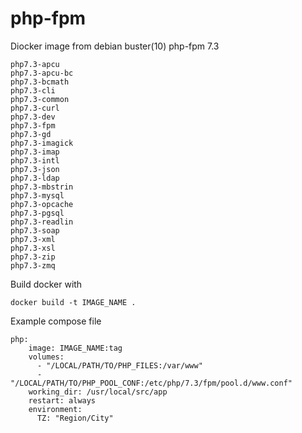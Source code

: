 # php-fpm
Diocker image from debian buster(10) php-fpm 7.3<br>
```
php7.3-apcu
php7.3-apcu-bc
php7.3-bcmath
php7.3-cli
php7.3-common
php7.3-curl
php7.3-dev
php7.3-fpm
php7.3-gd
php7.3-imagick
php7.3-imap
php7.3-intl
php7.3-json
php7.3-ldap
php7.3-mbstrin
php7.3-mysql
php7.3-opcache
php7.3-pgsql
php7.3-readlin
php7.3-soap
php7.3-xml
php7.3-xsl
php7.3-zip
php7.3-zmq
```
Build docker with 
```
docker build -t IMAGE_NAME .
```
Example compose file
```
php:
    image: IMAGE_NAME:tag
    volumes:
      - "/LOCAL/PATH/TO/PHP_FILES:/var/www"
      - "/LOCAL/PATH/TO/PHP_POOL_CONF:/etc/php/7.3/fpm/pool.d/www.conf"
    working_dir: /usr/local/src/app
    restart: always
    environment:
      TZ: "Region/City"
```
